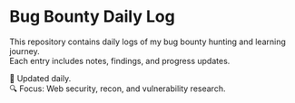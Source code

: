 # Bug Bounty Daily Log

This repository contains daily logs of my bug bounty hunting and learning journey.  
Each entry includes notes, findings, and progress updates.

📅 Updated daily.  
🔍 Focus: Web security, recon, and vulnerability research.
